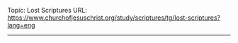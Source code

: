 Topic: Lost Scriptures
URL: https://www.churchofjesuschrist.org/study/scriptures/tg/lost-scriptures?lang=eng

---

